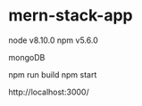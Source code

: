 # mern-stack-app

node v8.10.0
npm v5.6.0

mongoDB

npm run build
npm start

http://localhost:3000/
